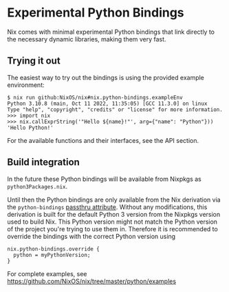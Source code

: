 # Experimental Python Bindings

Nix comes with minimal experimental Python bindings that link directly to the necessary dynamic libraries, making them very fast.

## Trying it out

The easiest way to try out the bindings is using the provided example environment:

```
$ nix run github:NixOS/nix#nix.python-bindings.exampleEnv
Python 3.10.8 (main, Oct 11 2022, 11:35:05) [GCC 11.3.0] on linux
Type "help", "copyright", "credits" or "license" for more information.
>>> import nix
>>> nix.callExprString('"Hello ${name}!"', arg={"name": "Python"}))
'Hello Python!'
```

For the available functions and their interfaces, see the API section.

## Build integration

In the future these Python bindings will be available from Nixpkgs as `python3Packages.nix`.

Until then the Python bindings are only available from the Nix derivation via the `python-bindings` [passthru attribute](https://nixos.org/manual/nixpkgs/stable/#var-stdenv-passthru). Without any modifications, this derivation is built for the default Python 3 version from the Nixpkgs version used to build Nix. This Python version might not match the Python version of the project you're trying to use them in. Therefore it is recommended to override the bindings with the correct Python version using

```
nix.python-bindings.override {
  python = myPythonVersion;
}
```

For complete examples, see https://github.com/NixOS/nix/tree/master/python/examples
